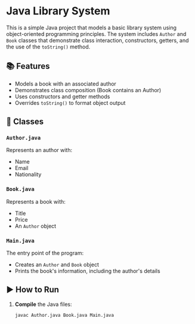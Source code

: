 # Java Library System

This is a simple Java project that models a basic library system using object-oriented programming principles. The system includes `Author` and `Book` classes that demonstrate class interaction, constructors, getters, and the use of the `toString()` method.

## 📚 Features

- Models a book with an associated author
- Demonstrates class composition (Book contains an Author)
- Uses constructors and getter methods
- Overrides `toString()` to format object output

## 🧱 Classes

### `Author.java`
Represents an author with:
- Name
- Email
- Nationality

### `Book.java`
Represents a book with:
- Title
- Price
- An `Author` object

### `Main.java`
The entry point of the program:
- Creates an `Author` and `Book` object
- Prints the book's information, including the author's details

## ▶️ How to Run

1. **Compile** the Java files:
   ```bash
   javac Author.java Book.java Main.java
